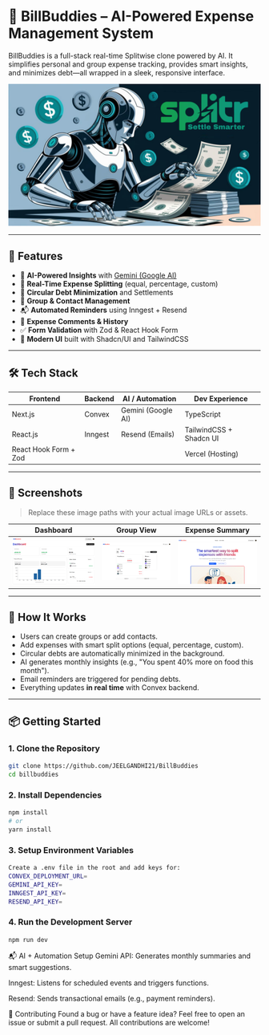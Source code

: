 <!-- This is a [Next.js](https://nextjs.org) project bootstrapped with [`create-next-app`](https://github.com/vercel/next.js/tree/canary/packages/create-next-app).

## Getting Started

First, run the development server:

```bash
npm run dev
# or
yarn dev
# or
pnpm dev
# or
bun dev
```

Open [http://localhost:3000](http://localhost:3000) with your browser to see the results.

You can start editing the page by modifying `app/page.js`. The page auto-updates as you edit the file.

This project uses [`next/font`](https://nextjs.org/docs/app/building-your-application/optimizing/fonts) to automatically optimize and load [Geist](https://vercel.com/font), a new font family for Vercel.

## Learn More

To learn more about Next.js, take a look at the following resources:

- [Next.js Documentation](https://nextjs.org/docs) - learn about Next.js features and API.
- [Learn Next.js](https://nextjs.org/learn) - an interactive Next.js tutorial.

You can check out [the Next.js GitHub repository](https://github.com/vercel/next.js) - your feedback and contributions are welcome!

## Deploy on Vercel

The easiest way to deploy your Next.js app is to use the [Vercel Platform](https://vercel.com/new?utm_medium=default-template&filter=next.js&utm_source=create-next-app&utm_campaign=create-next-app-readme) from the creators of Next.js.

Check out our [Next.js deployment documentation](https://nextjs.org/docs/app/building-your-application/deploying) for more details. -->

# 💸 BillBuddies – AI-Powered Expense Management System

BillBuddies is a full-stack real-time Splitwise clone powered by AI. It simplifies personal and group expense tracking, provides smart insights, and minimizes debt—all wrapped in a sleek, responsive interface.

![BillBuddies Hero Screenshot](./public/hero.png)

---

## 🚀 Features

- 🧠 **AI-Powered Insights** with [Gemini (Google AI)](https://deepmind.google/technologies/gemini/)
- 🔄 **Real-Time Expense Splitting** (equal, percentage, custom)
- 🧾 **Circular Debt Minimization** and Settlements
- 👥 **Group & Contact Management**
- 📬 **Automated Reminders** using Inngest + Resend
- 💬 **Expense Comments & History**
- ✅ **Form Validation** with Zod & React Hook Form
- 🎨 **Modern UI** built with Shadcn/UI and TailwindCSS

---

## 🛠️ Tech Stack

| Frontend              | Backend | AI / Automation    | Dev Experience          |
| --------------------- | ------- | ------------------ | ----------------------- |
| Next.js               | Convex  | Gemini (Google AI) | TypeScript              |
| React.js              | Inngest | Resend (Emails)    | TailwindCSS + Shadcn UI |
| React Hook Form + Zod |         |                    | Vercel (Hosting)        |

---

## 📸 Screenshots

> Replace these image paths with your actual image URLs or assets.

| Dashboard                      | Group View                 | Expense Summary              |
| ------------------------------ | -------------------------- | ---------------------------- |
| ![Dashboard](./public/ss1.png) | ![Group](./public/ss2.png) | ![Summary](./public/ss3.png) |

---

## 🧠 How It Works

- Users can create groups or add contacts.
- Add expenses with smart split options (equal, percentage, custom).
- Circular debts are automatically minimized in the background.
- AI generates monthly insights (e.g., "You spent 40% more on food this month").
- Email reminders are triggered for pending debts.
- Everything updates **in real time** with Convex backend.

---

## 📦 Getting Started

### 1. Clone the Repository

```bash
git clone https://github.com/JEELGANDHI21/BillBuddies
cd billbuddies
```

### 2. Install Dependencies

```bash
npm install
# or
yarn install
```

### 3. Setup Environment Variables

```bash
Create a .env file in the root and add keys for:
CONVEX_DEPLOYMENT_URL=
GEMINI_API_KEY=
INNGEST_API_KEY=
RESEND_API_KEY=
```

### 4. Run the Development Server

```bash
npm run dev
```

📬 AI + Automation Setup
Gemini API: Generates monthly summaries and smart suggestions.

Inngest: Listens for scheduled events and triggers functions.

Resend: Sends transactional emails (e.g., payment reminders).

🤝 Contributing
Found a bug or have a feature idea?
Feel free to open an issue or submit a pull request. All contributions are welcome!
